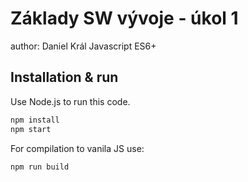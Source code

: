 # Základy SW vývoje - úkol 1
author: Daniel Král
Javascript ES6+

## Installation & run

Use Node.js to run this code.

```sh
npm install
npm start
```

For compilation to vanila JS use:
```sh
npm run build
```